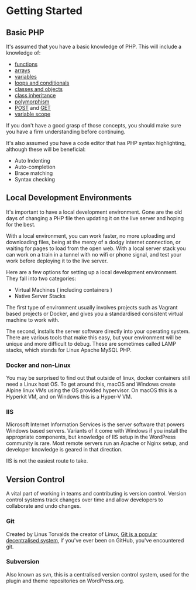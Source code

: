 # Getting Started

## Basic PHP

It's assumed that you have a basic knowledge of PHP. This will include a knowledge of:

* [functions](http://www.php.net/manual/en/language.functions.php)
* [arrays](http://www.php.net/manual/en/language.types.array.php)
* [variables](http://www.php.net/manual/en/language.variables.php)
* [loops and conditionals](http://www.php.net/manual/en/language.control-structures.php)
* [classes and objects](http://www.php.net/manual/en/language.oop5.php)
* [class inheritance](http://www.php.net/manual/en/language.oop5.inheritance.php)
* [polymorphism](http://code.tutsplus.com/tutorials/understanding-and-applying-polymorphism-in-php--net-14362)
* [POST](http://www.php.net/manual/en/reserved.variables.post.php) and [GET](http://www.php.net/manual/en/reserved.variables.get.php)
* [variable scope](http://www.php.net/manual/en/language.variables.scope.php)

If you don't have a good grasp of those concepts, you should make sure you have a firm understanding before continuing.

It's also assumed you have a code editor that has PHP syntax highlighting, although these will be beneficial:

* Auto Indenting
* Auto-completion
* Brace matching
* Syntax checking

## Local Development Environments

It's important to have a local development environment. Gone are the old days of changing a PHP file then updating it on the live server and hoping for the best.

With a local environment, you can work faster, no more uploading and downloading files, being at the mercy of a dodgy internet connection, or waiting for pages to load from the open web. With a local server stack you can work on a train in a tunnel with no wifi or phone signal, and test your work before deploying it to the live server.

Here are a few options for setting up a local development environment. They fall into two categories:

* Virtual Machines \( including containers \)
* Native Server Stacks

The first type of environment usually involves projects such as Vagrant based projects or Docker, and gives you a standardised consistent virtual machine to work with.

The second, installs the server software directly into your operating system. There are various tools that make this easy, but your environment will be unique and more difficult to debug. These are sometimes called LAMP stacks, which stands for Linux Apache MySQL PHP.

### Docker and non-Linux

You may be surprised to find out that outside of linux, docker containers still need a Linux host OS. To get around this, macOS and Windows create Alpine linux VMs using the OS provided hypervisor. On macOS this is a Hyperkit VM, and on Windows this is a Hyper-V VM.

### IIS

Microsoft Internet Information Services is the server software that powers Windows based servers. Variants of it come with Windows if you install the appropriate components, but knowledge of IIS setup in the WordPress community is rare. Most remote servers run an Apache or Nginx setup, and developer knowledge is geared in that direction.

IIS is not the easiest route to take.

## Version Control

A vital part of working in teams and contributing is version control. Version control systems track changes over time and allow developers to collaborate and undo changes.

### Git

Created by Linus Torvalds the creator of Linux, [Git is a popular decentralised system](http://git-scm.com/), if you've ever been on GitHub, you've encountered git.

### Subversion

Also known as svn, this is a centralised version control system, used for the plugin and theme repositories on WordPress.org.

